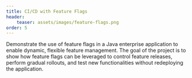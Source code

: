 ```yaml
---
title: CI/CD with Feature Flags
header:
    teaser: assets/images/feature-flags.png
order: 5
---
```


Demonstrate the use of feature flags in a Java enterprise application to enable dynamic, flexible feature 
management. The goal of the project is to show how feature flags can be leveraged to control feature releases, perform gradual rollouts, and test new functionalities without redeploying the application.
